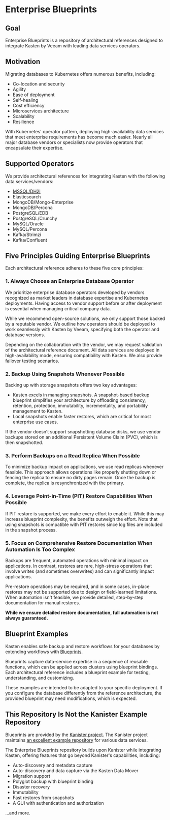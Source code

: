 # Enterprise Blueprints

## Goal

Enterprise Blueprints is a repository of architectural references designed to integrate Kasten by Veeam with leading data services operators.

## Motivation

Migrating databases to Kubernetes offers numerous benefits, including:

- Co-location and security
- Agility
- Ease of deployment
- Self-healing
- Cost efficiency
- Microservices architecture
- Scalability
- Resilience

With Kubernetes' operator pattern, deploying high-availability data services that meet enterprise requirements has become much easier. Nearly all major database vendors or specialists now provide operators that encapsulate their expertise.

## Supported Operators

We provide architectural references for integrating Kasten with the following data services/vendors:

- [MSSQL/DH2I](./dh2i/)
- Elasticsearch
- MongoDB/Mongo-Enterprise
- MongoDB/Percona
- PostgreSQL/EDB
- PostgreSQL/Crunchy
- MySQL/Oracle
- MySQL/Percona
- Kafka/Strimzi
- Kafka/Confluent

## Five Principles Guiding Enterprise Blueprints

Each architectural reference adheres to these five core principles:

### 1. Always Choose an Enterprise Database Operator

We prioritize enterprise database operators developed by vendors recognized as market leaders in database expertise and Kubernetes deployments. Having access to vendor support before or after deployment is essential when managing critical company data.

While we recommend open-source solutions, we only support those backed by a reputable vendor. We outline how operators should be deployed to work seamlessly with Kasten by Veeam, specifying both the operator and database versions. 

Depending on the collaboration with the vendor, we may request validation of the architectural reference document. All data services are deployed in high-availability mode, ensuring compatibility with Kasten. We also provide failover testing scenarios.

### 2. Backup Using Snapshots Whenever Possible

Backing up with storage snapshots offers two key advantages:

- Kasten excels in managing snapshots. A snapshot-based backup blueprint simplifies your architecture by offloading consistency, retention, protection, immutability, incrementality, and portability management to Kasten.
- Local snapshots enable faster restores, which are critical for most enterprise use cases.

If the vendor doesn’t support snapshotting database disks, we use vendor backups stored on an additional Persistent Volume Claim (PVC), which is then snapshotted.

### 3. Perform Backups on a Read Replica When Possible

To minimize backup impact on applications, we use read replicas whenever feasible. This approach allows operations like properly shutting down or fencing the replica to ensure no dirty pages remain. Once the backup is complete, the replica is resynchronized with the primary.

### 4. Leverage Point-in-Time (PIT) Restore Capabilities When Possible

If PIT restore is supported, we make every effort to enable it. While this may increase blueprint complexity, the benefits outweigh the effort. Note that using snapshots is compatible with PIT restores since log files are included in the snapshot process.

### 5. Focus on Comprehensive Restore Documentation When Automation Is Too Complex

Backups are frequent, automated operations with minimal impact on applications. In contrast, restores are rare, high-stress operations that involve writes (and sometimes overwrites) and can significantly impact applications. 

Pre-restore operations may be required, and in some cases, in-place restores may not be supported due to design or field-learned limitations. When automation isn't feasible, we provide detailed, step-by-step documentation for manual restores.

**While we ensure detailed restore documentation, full automation is not always guaranteed.**

## Blueprint Examples

Kasten enables safe backup and restore workflows for your databases by extending workflows with [Blueprints](https://docs.kanister.io/architecture.html#architecture). 

Blueprints capture data-service expertise in a sequence of reusable functions, which can be applied across clusters using blueprint bindings. Each architectural reference includes a blueprint example for testing, understanding, and customizing.

These examples are intended to be adapted to your specific deployment. If you configure the database differently from the reference architecture, the provided blueprint may need modifications, which is expected.

## This Repository Is Not the Kanister Example Repository

Blueprints are provided by the [Kanister project](https://docs.kanister.io/overview.html). The Kanister project maintains [an excellent example repository](https://github.com/kanisterio/kanister/tree/master/examples) for various data services.

The Enterprise Blueprints repository builds upon Kanister while integrating Kasten, offering features that go beyond Kanister's capabilities, including:

- Auto-discovery and metadata capture
- Auto-discovery and data capture via the Kasten Data Mover
- Migration support
- Polyglot backup with blueprint binding
- Disaster recovery
- Immutability
- Fast restores from snapshots
- A GUI with authentication and authorization

…and more.

